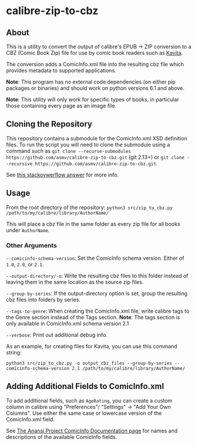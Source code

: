 # calibre-zip-to-cbz

## About

This is a utility to convert the output of calibre's EPUB -> ZIP conversion to a CBZ (Comic Book Zip) file for use by comic book readers such as [Kavita](https://www.kavitareader.com/).

The conversion adds a ComicInfo.xml file into the resulting cbz file which provides metadata to supported applications.

**Note**: This program has no external code dependencies (on either pip packages or binaries) and should work on python versions 6.1 and above.

**Note**: This utility will only work for specific types of books, in particular those containing every page as an image file.

## Cloning the Repository

This repository contains a submodule for the ComicInfo.xml XSD definition files. To run the script you will need to clone the submodule using a command such as `git clone --recurse-submodules https://github.com/asmv/calibre-zip-to-cbz.git` (git 2.13+) or `git clone --recursive https://github.com/asmv/calibre-zip-to-cbz.git`.

See [this stackovwerflow answer](https://stackoverflow.com/questions/3796927/how-do-i-git-clone-a-repo-including-its-submodules) for more info.

## Usage

From the root directory of the repository:
`python3 src/zip_to_cbz.py /path/to/my/calibre/library/AuthorName/`

This will place a cbz file in the same folder as every zip file for all books under `AuthorName`.

### Other Arguments

`--comicinfo-schema-version`: Set the ComicInfo schema version. Either of `1.0`, `2.0`, or `2.1`. 

`--output-directory/-o`: Write the resulting cbz files to this folder instead of leaving them in the same location as the source zip files.

`--group-by-series`: If the output-directory option is set, group the resulting cbz files into folders by series.

`--tags-to-genre`: When creating the ComicInfo.xml file, write calibre tags to the Genre section instead of the Tags section. **Note**: The tags section is only available in ComicInfo.xml schema version 2.1

`--verbose`: Print out additional debug info.

As an example, for creating files for Kavita, you can use this command string:

`python3 src/zip_to_cbz.py -o output_cbz_files --group-by-series --comicinfo-schema-version 2.1 /path/to/my/calibre/library/AuthorName/`

## Adding Additional Fields to ComicInfo.xml

To add additional fields, such as `AgeRating`, you can create a custom column in calibre using "Preferences"/ "Settings" -> "Add Your Own Columns". Use either the same case or lowercase version of the ComicInfo.xml field.

See [The Anansi Project ComicInfo Documentation page](https://anansi-project.github.io/docs/comicinfo/documentation) for names and descriptions of the available ComicInfo fields.
